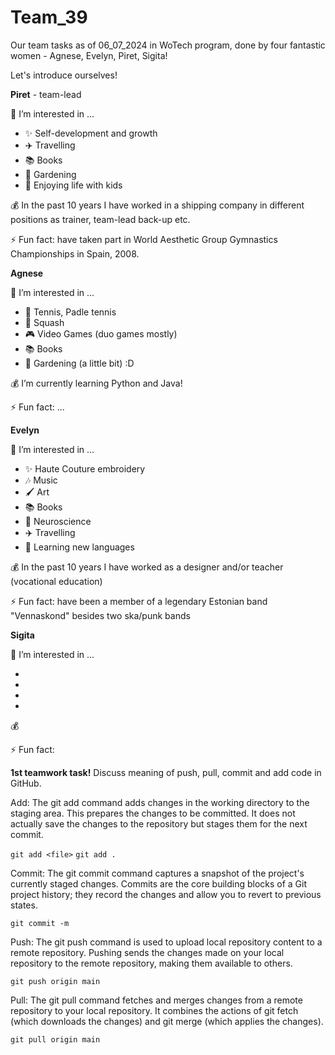 # Team_39

Our team tasks as of 06_07_2024 in WoTech program, done by four fantastic women - Agnese, Evelyn, Piret, Sigita! 

Let's introduce ourselves!

**Piret** - team-lead

👀 I’m interested in ...
- ✨ Self-development and growth
- ✈️ Travelling
- 📚 Books
- 🌱 Gardening
- 💞️ Enjoying life with kids

💰 In the past 10 years I have worked in a shipping company in different positions as trainer, team-lead back-up etc.

⚡ Fun fact: have taken part in World Aesthetic Group Gymnastics Championships in Spain, 2008.

**Agnese**

👀 I’m interested in ...

- 🎾 Tennis, Padle tennis
- 🎾 Squash
- 🎮 Video Games (duo games mostly)
- 📚 Books
- 🌱 Gardening (a little bit) :D

💰 I’m currently learning Python and Java!
  
⚡ Fun fact: ...

**Evelyn**

👀 I’m interested in ...

- ✨ Haute Couture embroidery
- 🎶 Music
- 🖌️ Art
- 📚 Books
- 🧠 Neuroscience
- ✈️ Travelling
- 📖 Learning new languages
  
💰 In the past 10 years I have worked as a designer and/or teacher (vocational education) 

⚡ Fun fact: have been a member of a legendary Estonian band "Vennaskond" besides two ska/punk bands

**Sigita**

👀 I’m interested in ...

- 
-
-
-


💰

⚡ Fun fact: 

**1st teamwork task!**
Discuss meaning of push, pull, commit and add code in GitHub.

Add: The git add command adds changes in the working directory to the staging area. This prepares the changes to be committed. It does not actually save the changes to the repository but stages them for the next commit.

`git add <file>`
`git add .`

Commit: The git commit command captures a snapshot of the project's currently staged changes. Commits are the core building blocks of a Git project history; they record the changes and allow you to revert to previous states.

`git commit -m`

Push: The git push command is used to upload local repository content to a remote repository. Pushing sends the changes made on your local repository to the remote repository, making them available to others.

`git push origin main`

Pull: The git pull command fetches and merges changes from a remote repository to your local repository. It combines the actions of git fetch (which downloads the changes) and git merge (which applies the changes).

`git pull origin main`
